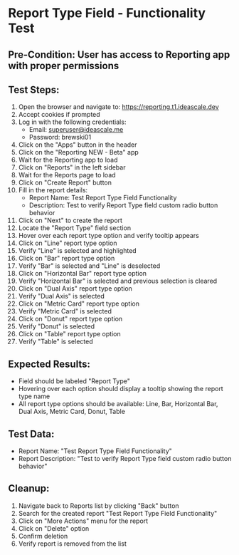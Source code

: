 # Report Type Field - Functionality Test

## Pre-Condition: User has access to Reporting app with proper permissions

## Test Steps:
1. Open the browser and navigate to: https://reporting.t1.ideascale.dev
2. Accept cookies if prompted
3. Log in with the following credentials:
   - Email: superuser@ideascale.me
   - Password: brewski01
4. Click on the "Apps" button in the header
5. Click on the "Reporting NEW - Beta" app
6. Wait for the Reporting app to load
7. Click on "Reports" in the left sidebar
8. Wait for the Reports page to load
9. Click on "Create Report" button
10. Fill in the report details:
    - Report Name: Test Report Type Field Functionality
    - Description: Test to verify Report Type field custom radio button behavior
11. Click on "Next" to create the report
12. Locate the "Report Type" field section
13. Hover over each report type option and verify tooltip appears
14. Click on "Line" report type option
15. Verify "Line" is selected and highlighted
16. Click on "Bar" report type option
17. Verify "Bar" is selected and "Line" is deselected
18. Click on "Horizontal Bar" report type option
19. Verify "Horizontal Bar" is selected and previous selection is cleared
20. Click on "Dual Axis" report type option
21. Verify "Dual Axis" is selected
22. Click on "Metric Card" report type option
23. Verify "Metric Card" is selected
24. Click on "Donut" report type option
25. Verify "Donut" is selected
26. Click on "Table" report type option
27. Verify "Table" is selected

## Expected Results:
- Field should be labeled "Report Type"
- Hovering over each option should display a tooltip showing the report type name
- All report type options should be available: Line, Bar, Horizontal Bar, Dual Axis, Metric Card, Donut, Table

## Test Data:
- Report Name: "Test Report Type Field Functionality"
- Report Description: "Test to verify Report Type field custom radio button behavior"

## Cleanup:
1. Navigate back to Reports list by clicking "Back" button
2. Search for the created report "Test Report Type Field Functionality"
3. Click on "More Actions" menu for the report
4. Click on "Delete" option
5. Confirm deletion
6. Verify report is removed from the list